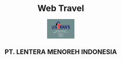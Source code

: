 <h1 align="center">Web Travel</h1>

<div align="center">
  <img src="logo (not fixed).jpeg" width="90" height="65" />
</div>

<h2 align="center">PT. LENTERA MENOREH INDONESIA</h2>
